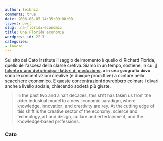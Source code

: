 ```yaml
---
author: leibniz
comments: true
date: 2006-06-05 14:35:09+00:00
layout: post
slug: una-florida-economia
title: Una Florida economia
wordpress_id: 2213
categories:
- lavoro
---
```


Sul sito del Cato Institute il saggio del momento è quello di Richard Florida, quello dell'ascesa della classe cretiva. Siamo in un tempo, sostiene, in cui [il talento è uno dei principali fattori di produzione](http://www.cato-unbound.org/2006/06/04/richard-florida/the-future-of-the-american-workforce-in-the-global-creative-economy/), e in una geografia dove sono le concentrazioni creative (e dunque produttive) a contare nello scacchiere economico. E queste concentrazioni dovrebbero colmare i divari anche a livello sociale, chiedendo società più giuste.


> In the past two and a half decades, this shift has taken us from the older industrial model to a new economic paradigm, where knowledge, innovation, and creativity are key. At the cutting edge of this shift is the creative sector of the economy: science and technology, art and design, culture and entertainment, and the knowledge-based professions.




### Cato
